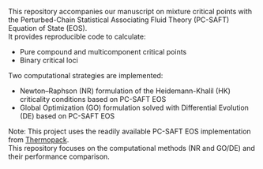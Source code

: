 This repository accompanies our manuscript on mixture critical points with the Perturbed-Chain Statistical Associating Fluid Theory (PC-SAFT) Equation of State (EOS).  
It provides reproducible code to calculate:
- Pure compound and multicomponent critical points
- Binary critical loci

Two computational strategies are implemented:
- Newton–Raphson (NR) formulation of the Heidemann-Khalil (HK) criticality conditions based on PC-SAFT EOS 
- Global Optimization (GO) formulation solved with Differential Evolution (DE) based on PC-SAFT EOS

Note: This project uses the readily available PC-SAFT EOS implementation from [Thermopack](https://github.com/thermotools/thermopack).  
This repository focuses on the computational methods (NR and GO/DE) and their performance comparison.
